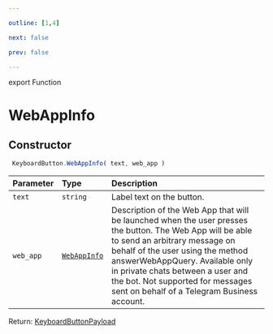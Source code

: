 ```yaml
---

outline: [1,4]

next: false

prev: false

---
```


export Function
# WebAppInfo

## Constructor
```ts
 KeyboardButton.WebAppInfo( text, web_app )
 ```
| Parameter | Type | Description |
| :--- | :--- | :--- |
| `text` | `string` | Label text on the button. |
| `web_app` | [`WebAppInfo`](../../../interfaces/WebAppInfo.md) | Description of the Web App that will be launched when the user presses the button. The Web App will be able to send an arbitrary message on behalf of the user using the method answerWebAppQuery. Available only in private chats between a user and the bot. Not supported for messages sent on behalf of a Telegram Business account. |

Return: [KeyboardButtonPayload](../../../interfaces/KeyboardButtonPayload.md)
